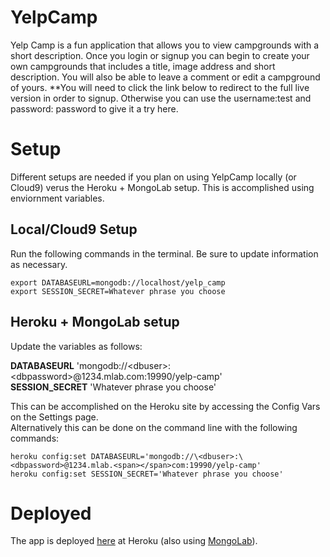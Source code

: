 # YelpCamp

Yelp Camp is a fun application that allows you to view campgrounds with a short description. Once you login or signup you can begin to create your own campgrounds that includes a title, image address and short description. You will also be able to leave a comment or edit a campground of yours. **You will need to click the link below to redirect to the full live version in order to signup. Otherwise you can use the username:test and password: password to give it a try here.

# Setup

Different setups are needed if you plan on using YelpCamp locally (or Cloud9) verus the Heroku + MongoLab setup.  This is accomplished using enviornment variables.

## Local/Cloud9 Setup

Run the following commands in the terminal.  Be sure to update information as necessary.

```
export DATABASEURL=mongodb://localhost/yelp_camp
export SESSION_SECRET=Whatever phrase you choose

```

## Heroku + MongoLab setup

Update the variables as follows:

**DATABASEURL** 'mongodb://\<dbuser>:\<dbpassword>@1234.mlab.<span></span>com:19990/yelp-camp'  
**SESSION_SECRET** 'Whatever phrase you choose'


This can be accomplished on the Heroku site by accessing the Config Vars on the Settings page.  
Alternatively this can be done on the command line with the following commands:

```
heroku config:set DATABASEURL='mongodb://\<dbuser>:\<dbpassword>@1234.mlab.<span></span>com:19990/yelp-camp'
heroku config:set SESSION_SECRET='Whatever phrase you choose'
```

# Deployed

The app is deployed [here](https://protected-falls-24808.herokuapp.com) at Heroku (also using [MongoLab](http://mlab.com)).
